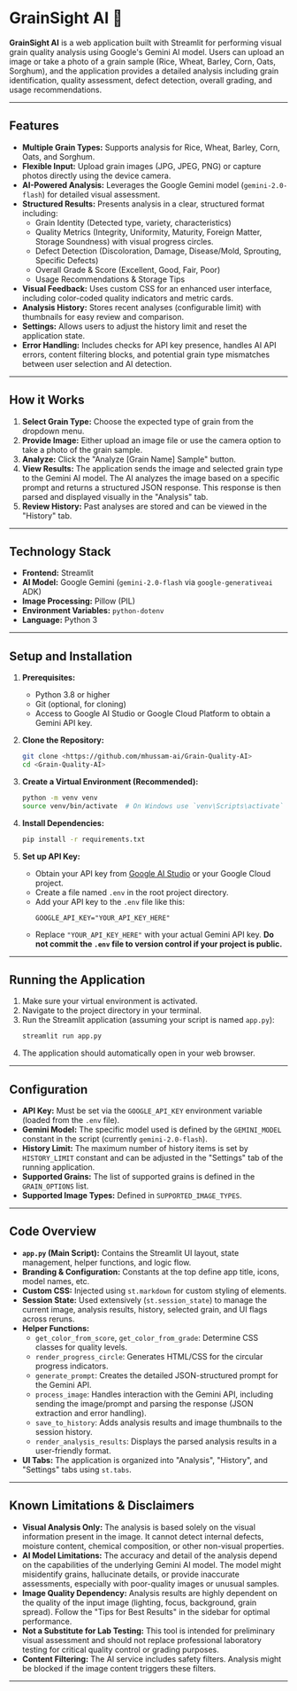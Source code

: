 # GrainSight AI 🔬

**GrainSight AI** is a web application built with Streamlit for performing visual grain quality analysis using Google's Gemini AI model. Users can upload an image or take a photo of a grain sample (Rice, Wheat, Barley, Corn, Oats, Sorghum), and the application provides a detailed analysis including grain identification, quality assessment, defect detection, overall grading, and usage recommendations.

---

## Features

*   **Multiple Grain Types:** Supports analysis for Rice, Wheat, Barley, Corn, Oats, and Sorghum.
*   **Flexible Input:** Upload grain images (JPG, JPEG, PNG) or capture photos directly using the device camera.
*   **AI-Powered Analysis:** Leverages the Google Gemini model (`gemini-2.0-flash`) for detailed visual assessment.
*   **Structured Results:** Presents analysis in a clear, structured format including:
    *   Grain Identity (Detected type, variety, characteristics)
    *   Quality Metrics (Integrity, Uniformity, Maturity, Foreign Matter, Storage Soundness) with visual progress circles.
    *   Defect Detection (Discoloration, Damage, Disease/Mold, Sprouting, Specific Defects)
    *   Overall Grade & Score (Excellent, Good, Fair, Poor)
    *   Usage Recommendations & Storage Tips
*   **Visual Feedback:** Uses custom CSS for an enhanced user interface, including color-coded quality indicators and metric cards.
*   **Analysis History:** Stores recent analyses (configurable limit) with thumbnails for easy review and comparison.
*   **Settings:** Allows users to adjust the history limit and reset the application state.
*   **Error Handling:** Includes checks for API key presence, handles AI API errors, content filtering blocks, and potential grain type mismatches between user selection and AI detection.

---

## How it Works

1.  **Select Grain Type:** Choose the expected type of grain from the dropdown menu.
2.  **Provide Image:** Either upload an image file or use the camera option to take a photo of the grain sample.
3.  **Analyze:** Click the "Analyze [Grain Name] Sample" button.
4.  **View Results:** The application sends the image and selected grain type to the Gemini AI model. The AI analyzes the image based on a specific prompt and returns a structured JSON response. This response is then parsed and displayed visually in the "Analysis" tab.
5.  **Review History:** Past analyses are stored and can be viewed in the "History" tab.

---

## Technology Stack

*   **Frontend:** Streamlit
*   **AI Model:** Google Gemini (`gemini-2.0-flash` via `google-generativeai` ADK)
*   **Image Processing:** Pillow (PIL)
*   **Environment Variables:** `python-dotenv`
*   **Language:** Python 3

---

## Setup and Installation

1.  **Prerequisites:**
    *   Python 3.8 or higher
    *   Git (optional, for cloning)
    *   Access to Google AI Studio or Google Cloud Platform to obtain a Gemini API key.

2.  **Clone the Repository:**
    ```bash
    git clone <https://github.com/mhussam-ai/Grain-Quality-AI>
    cd <Grain-Quality-AI>
    ```

3.  **Create a Virtual Environment (Recommended):**
    ```bash
    python -m venv venv
    source venv/bin/activate  # On Windows use `venv\Scripts\activate`
    ```

4.  **Install Dependencies:**
    ```bash
    pip install -r requirements.txt
    ```

5.  **Set up API Key:**
    *   Obtain your API key from [Google AI Studio](https://aistudio.google.com/app/apikey) or your Google Cloud project.
    *   Create a file named `.env` in the root project directory.
    *   Add your API key to the `.env` file like this:
        ```
        GOOGLE_API_KEY="YOUR_API_KEY_HERE"
        ```
    *   Replace `"YOUR_API_KEY_HERE"` with your actual Gemini API key. **Do not commit the `.env` file to version control if your project is public.**

---

## Running the Application

1.  Make sure your virtual environment is activated.
2.  Navigate to the project directory in your terminal.
3.  Run the Streamlit application (assuming your script is named `app.py`):
    ```bash
    streamlit run app.py
    ```
4.  The application should automatically open in your web browser.

---

## Configuration

*   **API Key:** Must be set via the `GOOGLE_API_KEY` environment variable (loaded from the `.env` file).
*   **Gemini Model:** The specific model used is defined by the `GEMINI_MODEL` constant in the script (currently `gemini-2.0-flash`).
*   **History Limit:** The maximum number of history items is set by `HISTORY_LIMIT` constant and can be adjusted in the "Settings" tab of the running application.
*   **Supported Grains:** The list of supported grains is defined in the `GRAIN_OPTIONS` list.
*   **Supported Image Types:** Defined in `SUPPORTED_IMAGE_TYPES`.

---

## Code Overview

*   **`app.py` (Main Script):** Contains the Streamlit UI layout, state management, helper functions, and logic flow.
*   **Branding & Configuration:** Constants at the top define app title, icons, model names, etc.
*   **Custom CSS:** Injected using `st.markdown` for custom styling of elements.
*   **Session State:** Used extensively (`st.session_state`) to manage the current image, analysis results, history, selected grain, and UI flags across reruns.
*   **Helper Functions:**
    *   `get_color_from_score`, `get_color_from_grade`: Determine CSS classes for quality levels.
    *   `render_progress_circle`: Generates HTML/CSS for the circular progress indicators.
    *   `generate_prompt`: Creates the detailed JSON-structured prompt for the Gemini API.
    *   `process_image`: Handles interaction with the Gemini API, including sending the image/prompt and parsing the response (JSON extraction and error handling).
    *   `save_to_history`: Adds analysis results and image thumbnails to the session history.
    *   `render_analysis_results`: Displays the parsed analysis results in a user-friendly format.
*   **UI Tabs:** The application is organized into "Analysis", "History", and "Settings" tabs using `st.tabs`.

---

## Known Limitations & Disclaimers

*   **Visual Analysis Only:** The analysis is based solely on the visual information present in the image. It cannot detect internal defects, moisture content, chemical composition, or other non-visual properties.
*   **AI Model Limitations:** The accuracy and detail of the analysis depend on the capabilities of the underlying Gemini AI model. The model might misidentify grains, hallucinate details, or provide inaccurate assessments, especially with poor-quality images or unusual samples.
*   **Image Quality Dependency:** Analysis results are highly dependent on the quality of the input image (lighting, focus, background, grain spread). Follow the "Tips for Best Results" in the sidebar for optimal performance.
*   **Not a Substitute for Lab Testing:** This tool is intended for preliminary visual assessment and should not replace professional laboratory testing for critical quality control or grading purposes.
*   **Content Filtering:** The AI service includes safety filters. Analysis might be blocked if the image content triggers these filters.

---
